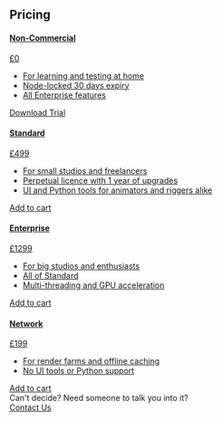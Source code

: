 <section class="bg-ragdoll has-divider">
  <div class="container">
    <div class="row justify-content-center mb-2 text-light">
      <div class="col-xl-8 col-lg-9">
        <h2 class="mx-xl-6">Pricing</h2>
      </div>
    </div>
    <div class="row mb-4">
      <div class="col-lg-3 d-flex" data-aos="fade-up" data-aos-delay="100">
        <a class="card--pricing card card-body" href="https://learn.ragdolldynamics.com/download">
          <div class="">
            <h4 class="card--heading">Non-Commercial</h4>
          </div>
          <div class="d-flex align-items-start">
            <span class="display-4 display-4--white mb-0 card--heading">£0</span>
          </div>
          <ul class="dash-list mb-6">
            <li class="py-1">
              <span>For learning and testing at home</span>
            </li>
            <li class="py-1">
              <span>Node-locked 30 days expiry</span>
            </li>
            <li class="py-1">
              <span>All Enterprise features</span>
            </li>
          </ul>
          <div class="btn-aligner"><div class="btn btn-gold">Download Trial</div></div>
        </a>
      </div>
      <div class="col-lg-3 d-flex" data-aos="fade-up" data-aos-delay="200">
        <a href="https://transactions.sendowl.com/products/78428828/F6B35CC3/add_to_cart" rel="nofollow" class="card--pricing card card-body ">
          <div class="">
            <h4 class="card--heading">Standard</h4>
          </div>
          <div class="d-flex align-items-start">
            <span class="display-4 display-4--white mb-0">£499</span>
          </div>
          <ul class="dash-list mb-6">
            <li class="py-1">
              <span>For small studios and freelancers</span>
            </li>
            <li class="py-1">
              <span>Perpetual licence with 1 year of upgrades</span>
            </li>
            <li class="py-1">
              <span>UI and Python tools for animators and riggers alike</span>
            </li>
          </ul>
          <div class="btn-aligner"><div class="btn btn-green">Add to cart</div></div>
        </a>
        <script type="text/javascript" src="https://transactions.sendowl.com/assets/sendowl.js" ></script>
      </div>
      <div class="col-lg-3 d-flex" data-aos="fade-up" data-aos-delay="300">
        <a class="card--pricing card card-body" href="https://transactions.sendowl.com/products/78428819/8986ED96/add_to_cart" rel="nofollow">
          <div class="">
            <h4 class="card--heading">Enterprise</h4>
          </div>
          <div class="d-flex align-items-start">
            <span class="display-4 display-4--white mb-0">£1299</span>
          </div>
          <ul class="dash-list mb-6">
            <li class="py-1">
              <span>For big studios and enthusiasts</span>
            </li>
            <li class="py-1">
              <span> All of Standard</span>
            </li>
            <li class="py-1">
              <span>Multi-threading and GPU acceleration</span>
            </li>
          </ul>
          <div class="btn-aligner"><div class="btn btn-green">Add to cart</div></div>
        </a>
      </div>
      <div class="col-lg-3 d-flex" data-aos="fade-up" data-aos-delay="400">
        <a href="https://transactions.sendowl.com/products/78428829/FB248F13/add_to_cart" rel="nofollow" class="card--pricing card card-body">
          <div class="">
            <h4 class="card--heading">Network</h4>
          </div>
          <div class="d-flex align-items-start">
            <span class="display-4 display-4--white mb-0">£199</span>
          </div>
          <ul class="dash-list mb-6">
            <li class="py-1">
              <span>For render farms and offline caching </span>
            </li>
            <li class="py-1">
              <span> No UI tools or Python support</span>
            </li>
          </ul>
          <div class="btn-aligner"><div class="btn btn-green">Add to cart</div></div>
        </a>
      </div>
    </div>
    <div class="text-light text-center pricing-queries">
      <div class="mb-3">
        Can't decide? Need someone to talk you into it?
      </div>
      <a href="/contact" class="btn btn-green">Contact Us</a>
    </div>
  </div>
</section>

<script type="text/javascript" src="https://transactions.sendowl.com/assets/sendowl.js" ></script>
